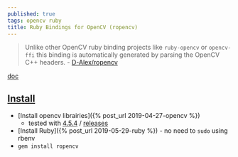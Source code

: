 ```yaml
---
published: true
tags: opencv ruby
title: Ruby Bindings for OpenCV (ropencv)
---
```

> Unlike other OpenCV ruby binding projects like `ruby-opencv` or `opencv-ffi` this binding is automatically generated by parsing the OpenCV C++ headers. - [D-Alex/ropencv](https://github.com/d-alex/ropencv)

[doc](http://www.rubydoc.info/gems/ropencv/0.0.7/OpenCV/)

## [Install](https://github.com/d-alex/ropencv#installation)

- [Install opencv librairies]({% post_url 2019-04-27-opencv %})
	- tested with [4.5.4](https://github.com/opencv/opencv/tree/4.5.4) / [releases](https://opencv.org/releases/) 
- [Install Ruby]({% post_url 2019-05-29-ruby %}) - no need to `sudo` using rbenv
- `gem install ropencv`